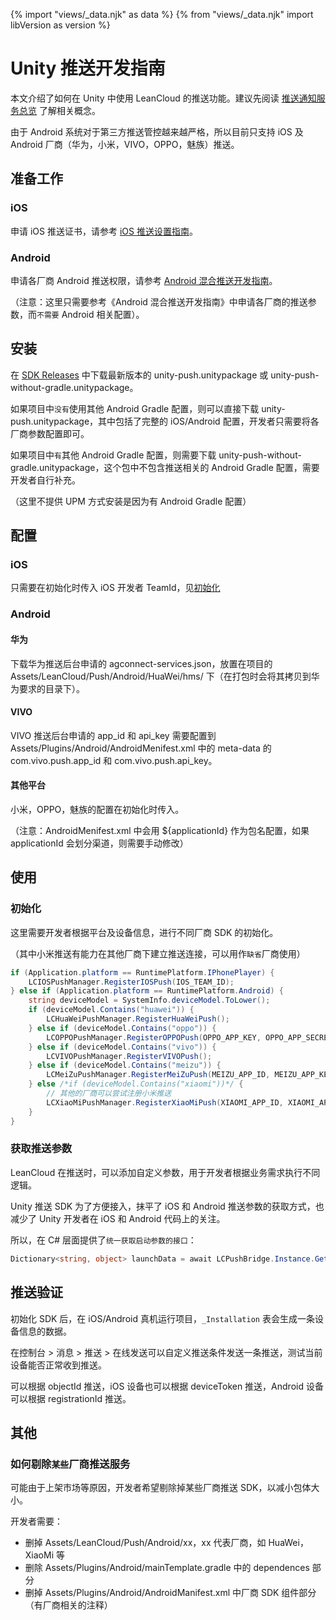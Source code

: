 {% import "views/_data.njk" as data %}
{% from "views/_data.njk" import libVersion as version %}
# Unity 推送开发指南

本文介绍了如何在 Unity 中使用 LeanCloud 的推送功能。建议先阅读 [推送通知服务总览](push_guide.html) 了解相关概念。

由于 Android 系统对于第三方推送管控越来越严格，所以目前只支持 iOS 及 Android 厂商（华为，小米，VIVO，OPPO，魅族）推送。

## 准备工作

### iOS

申请 iOS 推送证书，请参考 [iOS 推送设置指南](ios_push_cert.html)。

### Android

申请各厂商 Android 推送权限，请参考 [Android 混合推送开发指南](android_mixpush_guide.html)。

（注意：这里只需要参考《Android 混合推送开发指南》中申请各厂商的推送参数，而`不需要` Android 相关配置）。

## 安装

在 [SDK Releases](https://github.com/leancloud/csharp-sdk/releases) 中下载最新版本的 unity-push.unitypackage 或 unity-push-without-gradle.unitypackage。

如果项目中`没有`使用其他 Android Gradle 配置，则可以直接下载 unity-push.unitypackage，其中包括了完整的 iOS/Android 配置，开发者只需要将各厂商参数配置即可。

如果项目中`有`其他 Android Gradle 配置，则需要下载 unity-push-without-gradle.unitypackage，这个包中不包含推送相关的 Android Gradle 配置，需要开发者自行补充。

（这里不提供 UPM 方式安装是因为有 Android Gradle 配置）

## 配置

### iOS

只需要在初始化时传入 iOS 开发者 TeamId，见[初始化](#初始化)

### Android

#### 华为

下载华为推送后台申请的 agconnect-services.json，放置在项目的 Assets/LeanCloud/Push/Android/HuaWei/hms/ 下（在打包时会将其拷贝到华为要求的目录下）。

#### VIVO

VIVO 推送后台申请的 app_id 和 api_key 需要配置到 Assets/Plugins/Android/AndroidMenifest.xml 中的 meta-data 的 com.vivo.push.app_id 和 com.vivo.push.api_key。

#### 其他平台

小米，OPPO，魅族的配置在初始化时传入。

（注意：AndroidMenifest.xml 中会用 ${applicationId} 作为包名配置，如果 applicationId 会划分渠道，则需要手动修改）

## 使用

### 初始化

这里需要开发者根据平台及设备信息，进行不同厂商 SDK 的初始化。

（其中小米推送有能力在其他厂商下建立推送连接，可以用作`缺省`厂商使用）

```cs
if (Application.platform == RuntimePlatform.IPhonePlayer) {
    LCIOSPushManager.RegisterIOSPush(IOS_TEAM_ID);
} else if (Application.platform == RuntimePlatform.Android) {
    string deviceModel = SystemInfo.deviceModel.ToLower();
    if (deviceModel.Contains("huawei")) {
        LCHuaWeiPushManager.RegisterHuaWeiPush();
    } else if (deviceModel.Contains("oppo")) {
        LCOPPOPushManager.RegisterOPPOPush(OPPO_APP_KEY, OPPO_APP_SECRET);
    } else if (deviceModel.Contains("vivo")) {
        LCVIVOPushManager.RegisterVIVOPush();
    } else if (deviceModel.Contains("meizu")) {
        LCMeiZuPushManager.RegisterMeiZuPush(MEIZU_APP_ID, MEIZU_APP_KEY);
    } else /*if (deviceModel.Contains("xiaomi"))*/ {
        // 其他的厂商可以尝试注册小米推送
        LCXiaoMiPushManager.RegisterXiaoMiPush(XIAOMI_APP_ID, XIAOMI_APP_KEY);
    }
}
```

### 获取推送参数

LeanCloud 在推送时，可以添加自定义参数，用于开发者根据业务需求执行不同逻辑。

Unity 推送 SDK 为了方便接入，抹平了 iOS 和 Android 推送参数的获取方式，也减少了 Unity 开发者在 iOS 和 Android 代码上的关注。

所以，在 C# 层面提供了`统一获取启动参数的接口`：

```cs
Dictionary<string, object> launchData = await LCPushBridge.Instance.GetLaunchData();
```

## 推送验证

初始化 SDK 后，在 iOS/Android 真机运行项目，`_Installation` 表会生成一条设备信息的数据。

在控制台 > 消息 > 推送 > 在线发送可以自定义推送条件发送一条推送，测试当前设备能否正常收到推送。

可以根据 objectId 推送，iOS 设备也可以根据 deviceToken 推送，Android 设备可以根据 registrationId 推送。

## 其他

### 如何剔除`某些`厂商推送服务

可能由于上架市场等原因，开发者希望剔除掉某些厂商推送 SDK，以减小包体大小。

开发者需要：

- 删掉 Assets/LeanCloud/Push/Android/xx，xx 代表厂商，如 HuaWei，XiaoMi 等
- 删除 Assets/Plugins/Android/mainTemplate.gradle 中的 dependences 部分
- 删掉 Assets/Plugins/Android/AndroidManifest.xml 中厂商 SDK 组件部分（有厂商相关的注释）

